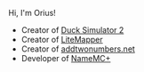 Hi, I'm Orius!
- Creator of [Duck Simulator 2](https://ducksimulator.com)
- Creator of [LiteMapper](https://github.com/ItsOrius/LiteMapper)
- Creator of [addtwonumbers.net](https://addtwonumbers.net)
- Developer of [NameMC+](https://github.com/M6yo/NameMCPlus)
